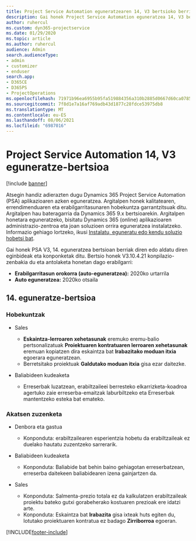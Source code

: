 ```yaml
---
title: Project Service Automation eguneratzearen 14, V3 bertsioko berrikuntzak edo aldaketak
description: Gai honek Project Service Automation eguneratzea 14, V3 bertsioko berritasunei buruzko informazioa ematen du.
author: ruhercul
ms.custom: dyn365-projectservice
ms.date: 01/29/2020
ms.topic: article
ms.author: ruhercul
audience: Admin
search.audienceType:
- admin
- customizer
- enduser
search.app:
- D365CE
- D365PS
- ProjectOperations
ms.openlocfilehash: 71971b96ea6955b95fa519884356a310b2885d0667d60ca07856a444de77dc64
ms.sourcegitcommit: 7f8d1e7a16af769adb43d1877c28fdce53975db8
ms.translationtype: MT
ms.contentlocale: eu-ES
ms.lasthandoff: 08/06/2021
ms.locfileid: "6987016"
---
```

# <a name="project-service-automation-update-release-14-v3"></a>Project Service Automation 14, V3 eguneratze-bertsioa

[!include [banner](../includes/psa-now-project-operations.md)]

Atsegin handiz adierazten dugu Dynamics 365 Project Service Automation (PSA) aplikazioaren azken eguneratzea. Argitalpen honek kalitatearen, errendimenduaren eta erabilgarritasunaren hobekuntza garrantzitsuak ditu. Argitalpen hau bateragarria da Dynamics 365 9.x bertsioarekin. Argitalpen honetara eguneratzeko, bisitatu Dynamics 365 (online) aplikazioaren administrazio-zentroa eta joan soluzioen orrira eguneratzea instalatzeko. Informazio gehiago lortzeko, ikusi [Instalatu, eguneratu edo kendu soluzio hobetsi bat](/power-platform/admin/install-remove-preferred-solution).

Gai honek PSA V3, 14. eguneratzea bertsioan berriak diren edo aldatu diren eginbideak eta konponketak ditu. Bertsio honek V3.10.4.21 konpilazio-zenbakia du eta antolaketa honetan dago erabilgarri:

- **Erabilgarritasun orokorra (auto-eguneratzea):** 2020ko urtarrila
- **Auto eguneratzea:** 2020ko otsaila

## <a name="update-release-14"></a>14. eguneratze-bertsioa

### <a name="enhancements"></a>Hobekuntzak

- Sales

     - **Eskaintza-lerroaren xehetasunak** eremuko eremu-balio pertsonalizatuak **Proiektuaren kontratuaren lerroaren xehetasunak** eremuan kopiatzen dira eskaintza bat **Irabazitako moduan itxia** egoerara eguneratzean.
     - Berretsitako proiektuak **Galdutako moduan itxia** gisa ezar daitezke.

- Baliabideen kudeaketa

     - Erreserbak luzatzean, erabiltzaileei berresteko elkarrizketa-koadroa agertuko zaie erreserba-emaitzak laburbiltzeko eta Erreserbak mantentzeko esteka bat emateko.


### <a name="bug-fixes"></a>Akatsen zuzenketa

- Denbora eta gastua

     - Konponduta: erabiltzailearen esperientzia hobetu da erabiltzaileak ez duelako hautatu zuzentzeko sarrerarik.

- Baliabideen kudeaketa

     - Konponduta: Baliabide bat behin baino gehiagotan erreserbatzean, erreserba daitekeen baliabidearen izena gainjartzen da.

- Sales

     - Konponduta: Salmenta-prezio totala ez da kalkulatzen erabiltzaileak proiektu bateko gutxi gorabeherako kostuaren prezioak ere idatzi arte.
     - Konponduta: Eskaintza bat **Irabazita** gisa ixteak huts egiten du, lotutako proiektuaren kontratua ez badago **Zirriborroa** egoeran.



[!INCLUDE[footer-include](../includes/footer-banner.md)]